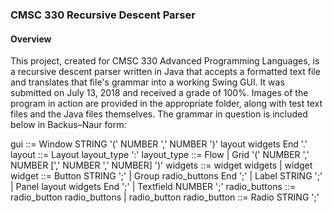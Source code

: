 ### CMSC 330 Recursive Descent Parser ###

#### Overview ####

This project, created for CMSC 330 Advanced Programming Languages, is a recursive descent parser written in Java that accepts a formatted text file and translates that file's grammar into a working Swing GUI. It was submitted on July 13, 2018 and received a grade of 100%. Images of the program in action are provided in the appropriate folder, along with test text files and the Java files themselves. The grammar in question is included below in Backus–Naur form:

gui ::=
    Window STRING '(' NUMBER ',' NUMBER ')' layout widgets End '.'
layout ::=
    Layout layout_type ':'
layout_type ::=
    Flow |
    Grid '(' NUMBER ',' NUMBER [',' NUMBER ',' NUMBER] ')'
widgets ::=
    widget widgets |
    widget
widget ::=
    Button STRING ';' |
    Group radio_buttons End ';' |
    Label STRING ';' |
    Panel layout widgets End ';' |
    Textfield NUMBER ';'
radio_buttons ::=
    radio_button radio_buttons |
    radio_button
radio_button ::=
    Radio STRING ';'
